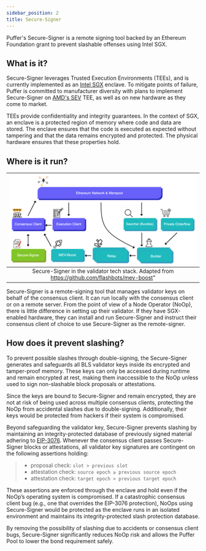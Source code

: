 ```yaml
---
sidebar_position: 2
title: Secure-Signer
---
```

Puffer's Secure-Signer is a remote signing tool backed by an Ethereum Foundation grant to prevent slashable offenses using Intel SGX.

## What is it?
Secure-Signer leverages Trusted Execution Environments (TEEs), and is currently implemented as an [Intel SGX](https://www.intel.com/content/www/us/en/developer/tools/software-guard-extensions/overview.html) enclave. To mitigate points of failure, Puffer is committed to manufacturer diversity with plans to implement Secure-Signer on [AMD's SEV](https://developer.amd.com/sev/) TEE, as well as on new hardware as they come to market. 

TEEs provide confidentiality and integrity guarantees. In the context of SGX, an enclave is a protected region of memory where code and data are stored. The enclave ensures that the code is executed as expected without tampering and that the data remains encrypted and protected. The physical hardware ensures that these properties hold.

## Where is it run?
|![](img/mevboost.png)|
|:--:|
|Secure-Signer in the validator tech stack. Adapted from https://github.com/flashbots/mev-boost"|

Secure-Signer is a remote-signing tool that manages validator keys on behalf of the consensus client. It can run locally with the consensus client or on a remote server. From the point of view of a Node Operator (NoOp), there is little difference in setting up their validator. If they have SGX-enabled hardware, they can install and run Secure-Signer and instruct their consensus client of choice to use Secure-Signer as the remote-signer. 


## How does it prevent slashing?
To prevent possible slashes through double-signing, the Secure-Signer generates and safeguards all BLS validator keys inside its encrypted and tamper-proof memory. These keys can only be accessed during runtime and remain encrypted at rest, making them inaccessible to the NoOp unless used to sign non-slashable block proposals or attestations. 

Since the keys are bound to Secure-Signer and remain encrypted, they are not at risk of being used across multiple consensus clients, protecting the NoOp from accidental slashes due to double-signing. Additionally, their keys would be protected from hackers if their system is compromised.

Beyond safeguarding the validator key, Secure-Signer prevents slashing by maintaining an integrity-protected database of previously signed material adhering to [EIP-3076](https://eips.ethereum.org/EIPS/eip-3076). Whenever the consensus client passes Secure-Signer blocks or attestations, all validator key signatures are contingent on the following assertions holding:

> - proposal check:    `slot > previous slot`
> - attestation check: `source epoch ≥ previous source epoch`
> - attestation check: `target epoch > previous target epoch`

These assertions are enforced through the enclave and hold even if the NoOp’s operating system
is compromised. If a catastrophic consensus client bug (e.g., one that overrides the EIP-3076 protection), NoOps using Secure-Signer would be protected as the enclave runs in an isolated environment and maintains its integrity-protected slash protection database.

By removing the possibility of slashing due to accidents or consensus client bugs, Secure-Signer significantly reduces NoOp risk and allows the Puffer Pool to lower the bond requirement safely.

